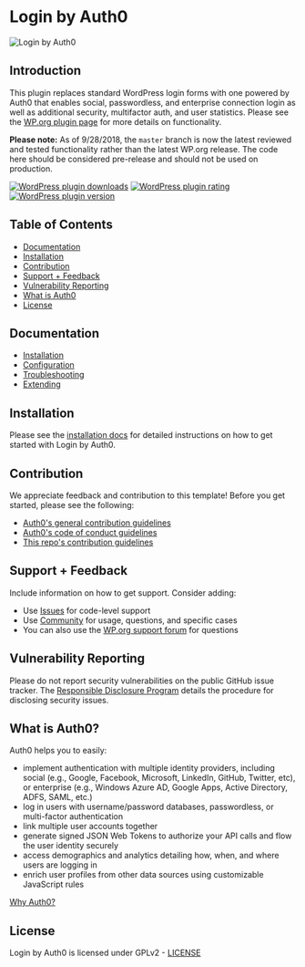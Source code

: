 Login by Auth0
====

![Login by Auth0](https://raw.githubusercontent.com/auth0/wp-auth0/master/banner-1544x500.png)

## Introduction

This plugin replaces standard WordPress login forms with one powered by Auth0 that enables social, passwordless, and enterprise connection login as well as additional security, multifactor auth, and user statistics. Please see the [WP.org plugin page](https://wordpress.org/plugins/auth0/) for more details on functionality. 

**Please note:** As of 9/28/2018, the `master` branch is now the latest reviewed and tested functionality rather than the latest WP.org release. The code here should be considered pre-release and should not be used on production.

[![WordPress plugin downloads](https://img.shields.io/wordpress/plugin/dt/auth0.svg)](https://wordpress.org/plugins/auth0/)
[![WordPress plugin rating](https://img.shields.io/wordpress/plugin/r/auth0.svg)](https://wordpress.org/plugins/auth0/)
[![WordPress plugin version](https://img.shields.io/wordpress/plugin/v/auth0.svg)](https://wordpress.org/plugins/auth0/)

## Table of Contents

- [Documentation](#documentation)
- [Installation](#installation)
- [Contribution](#contribution)
- [Support + Feedback](#support--feedback)
- [Vulnerability Reporting](#vulnerability-reporting)
- [What is Auth0](#what-is-auth0)
- [License](#license)

## Documentation

* [Installation](https://auth0.com/docs/cms/wordpress/installation)
* [Configuration](https://auth0.com/docs/cms/wordpress/configuration)
* [Troubleshooting](https://auth0.com/docs/cms/wordpress/troubleshoot)
* [Extending](https://auth0.com/docs/cms/wordpress/extending)

## Installation

Please see the [installation docs](https://auth0.com/docs/cms/wordpress/installation) for detailed instructions on how to get started with Login by Auth0.

## Contribution

We appreciate feedback and contribution to this template! Before you get started, please see the following:

- [Auth0's general contribution guidelines](https://github.com/auth0/open-source-template/blob/master/GENERAL-CONTRIBUTING.md)
- [Auth0's code of conduct guidelines](https://github.com/auth0/open-source-template/blob/master/CODE-OF-CONDUCT.md)
- [This repo's contribution guidelines](CONTRIBUTING.md)
 
## Support + Feedback

Include information on how to get support. Consider adding:

- Use [Issues](https://github.com/auth0/wp-auth0/issues) for code-level support
- Use [Community](https://community.auth0.com/tags/wordpress) for usage, questions, and specific cases
- You can also use the [WP.org support forum](https://wordpress.org/support/plugin/auth0) for questions

## Vulnerability Reporting

Please do not report security vulnerabilities on the public GitHub issue tracker. The [Responsible Disclosure Program](https://auth0.com/whitehat) details the procedure for disclosing security issues.

## What is Auth0?

Auth0 helps you to easily:

- implement authentication with multiple identity providers, including social (e.g., Google, Facebook, Microsoft, LinkedIn, GitHub, Twitter, etc), or enterprise (e.g., Windows Azure AD, Google Apps, Active Directory, ADFS, SAML, etc.)
- log in users with username/password databases, passwordless, or multi-factor authentication
- link multiple user accounts together
- generate signed JSON Web Tokens to authorize your API calls and flow the user identity securely
- access demographics and analytics detailing how, when, and where users are logging in
- enrich user profiles from other data sources using customizable JavaScript rules

[Why Auth0?](https://auth0.com/why-auth0)

## License

Login by Auth0 is licensed under GPLv2 - [LICENSE](LICENSE)